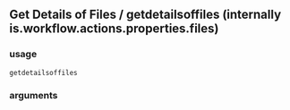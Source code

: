 
## Get Details of Files / getdetailsoffiles (internally is.workflow.actions.properties.files)

### usage
`getdetailsoffiles `

### arguments

